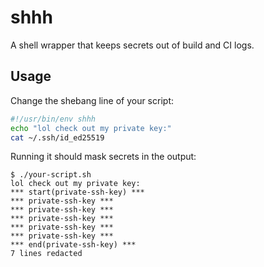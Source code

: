 # shhh

A shell wrapper that keeps secrets out of build and CI logs.

## Usage

Change the shebang line of your script:

```bash
#!/usr/bin/env shhh
echo "lol check out my private key:"
cat ~/.ssh/id_ed25519
```

Running it should mask secrets in the output:

```
$ ./your-script.sh
lol check out my private key:
*** start(private-ssh-key) ***
*** private-ssh-key ***
*** private-ssh-key ***
*** private-ssh-key ***
*** private-ssh-key ***
*** private-ssh-key ***
*** end(private-ssh-key) ***
7 lines redacted
```
